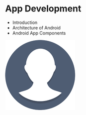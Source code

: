# App Development

- Introduction
- Architecture of Android
- Android App Components

<img src="https://raw.githubusercontent.com/varshith2000/Document-Files-08-08-2020/master/1.png">
